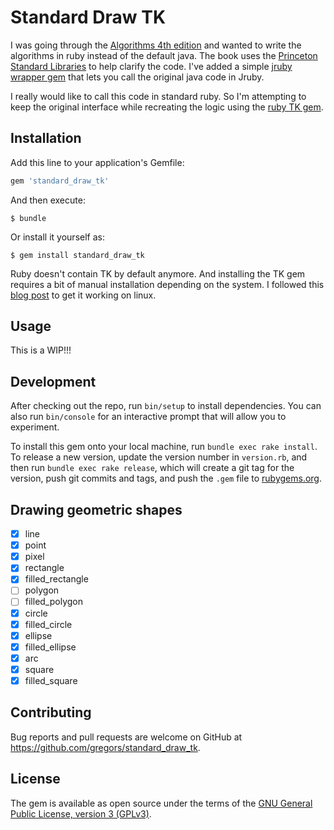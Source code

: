 # Standard Draw TK 

I was going through the [Algorithms 4th edition](https://algs4.cs.princeton.edu/home/) and wanted to write the algorithms in ruby instead of the default java. The book uses the [Princeton Standard Libraries](https://introcs.cs.princeton.edu/java/stdlib/) to help clarify the code. I've added a simple [jruby wrapper gem](https://rubygems.org/gems/princeton_standard_libraries) that lets you call the original java code in Jruby. 

I really would like to call this code in standard ruby. So I'm attempting to keep the original interface while recreating the logic using the [ruby TK gem](https://github.com/ruby/tk).

## Installation

Add this line to your application's Gemfile:

```ruby
gem 'standard_draw_tk'
```

And then execute:

    $ bundle

Or install it yourself as:

    $ gem install standard_draw_tk
Ruby doesn't contain TK by default anymore. And installing the TK gem requires a bit of manual installation depending on the system. I followed this [blog post](https://saveriomiroddi.github.io/Installing-ruby-tk-bindings-gem-on-ubuntu/) to get it working on linux.

## Usage

This is a WIP!!!
## Development

After checking out the repo, run `bin/setup` to install dependencies. You can also run `bin/console` for an interactive prompt that will allow you to experiment.

To install this gem onto your local machine, run `bundle exec rake install`. To release a new version, update the version number in `version.rb`, and then run `bundle exec rake release`, which will create a git tag for the version, push git commits and tags, and push the `.gem` file to [rubygems.org](https://rubygems.org).

## Drawing geometric shapes
* [x] line
* [x] point
* [x] pixel
* [x] rectangle
* [x] filled_rectangle
* [ ] polygon
* [ ] filled_polygon
* [x] circle
* [x] filled_circle
* [x] ellipse
* [x] filled_ellipse
* [x] arc
* [x] square
* [x] filled_square

## Contributing

Bug reports and pull requests are welcome on GitHub at https://github.com/gregors/standard_draw_tk.

## License

The gem is available as open source under the terms of the [GNU General Public License, version 3 (GPLv3)](http://www.gnu.org/copyleft/gpl.html).
